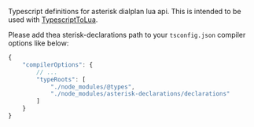 Typescript definitions for asterisk dialplan lua api. This is intended to be used with [TypescriptToLua](https://typescripttolua.github.io/).

Please add thea sterisk-declarations path to your `tsconfig.json` compiler options like below:

```js
{
    "compilerOptions": {
        // ...
        "typeRoots": [
            "./node_modules/@types",
            "./node_modules/asterisk-declarations/declarations"
        ]
    }
}
```
